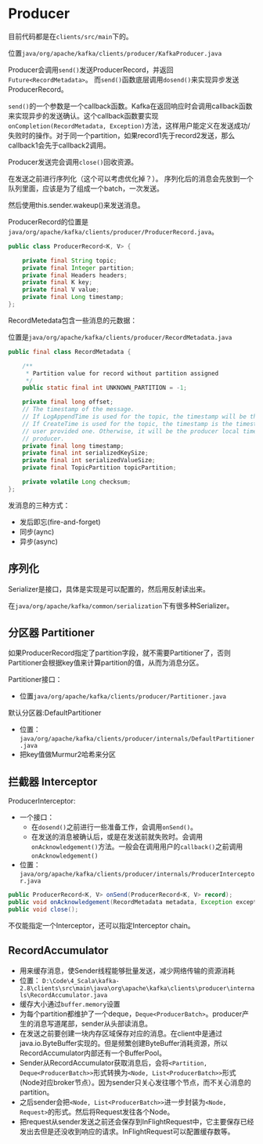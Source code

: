 # Producer

目前代码都是在`clients/src/main`下的。

位置`java/org/apache/kafka/clients/producer/KafkaProducer.java`

Producer会调用`send()`发送ProducerRecord，并返回`Future<RecordMetadata>`。
而`send()`函数底层调用`dosend()`来实现异步发送ProducerRecord。

`send()`的一个参数是一个callback函数。Kafka在返回响应时会调用callback函数来实现异步的发送确认。这个callback函数要实现`onCompletion(RecordMetadata, Exception)`方法，这样用户能定义在发送成功/失败时的操作。对于同一个partition，如果record1先于record2发送，那么callback1会先于callback2调用。

Producer发送完会调用`close()`回收资源。

在发送之前进行序列化（这个可以考虑优化掉？）。
序列化后的消息会先放到一个队列里面，应该是为了组成一个batch，一次发送。

然后使用this.sender.wakeup()来发送消息。

ProducerRecord的位置是`java/org/apache/kafka/clients/producer/ProducerRecord.java`。

``` java
public class ProducerRecord<K, V> {

    private final String topic;
    private final Integer partition;
    private final Headers headers;
    private final K key;
    private final V value;
    private final Long timestamp;
};
```

RecordMetedata包含一些消息的元数据：

位置是`java/org/apache/kafka/clients/producer/RecordMetadata.java`

``` java
public final class RecordMetadata {

    /**
     * Partition value for record without partition assigned
     */
    public static final int UNKNOWN_PARTITION = -1;

    private final long offset;
    // The timestamp of the message.
    // If LogAppendTime is used for the topic, the timestamp will be the timestamp returned by the broker.
    // If CreateTime is used for the topic, the timestamp is the timestamp in the corresponding ProducerRecord if the
    // user provided one. Otherwise, it will be the producer local time when the producer record was handed to the
    // producer.
    private final long timestamp;
    private final int serializedKeySize;
    private final int serializedValueSize;
    private final TopicPartition topicPartition;

    private volatile Long checksum;
};
```

发消息的三种方式：

- 发后即忘(fire-and-forget)
- 同步(aync)
- 异步(async)

## 序列化

Serializer是接口，具体是实现是可以配置的，然后用反射读出来。

在`java/org/apache/kafka/common/serialization`下有很多种Serializer。

## 分区器 Partitioner

如果ProducerRecord指定了partition字段，就不需要Partitioner了，否则Partitioner会根据key值来计算partition的值，从而为消息分区。

Partitioner接口：

- 位置`java/org/apache/kafka/clients/producer/Partitioner.java`

默认分区器:DefaultPartitioner

- 位置：`java/org/apache/kafka/clients/producer/internals/DefaultPartitioner.java`
- 把key值做Murmur2哈希来分区

## 拦截器 Interceptor

ProducerInterceptor:

- 一个接口：
  - 在`dosend()`之前进行一些准备工作，会调用`onSend()`。
  - 在发送的消息被确认后，或是在发送前就失败时。会调用`onAcknowledgement()`方法。一般会在调用用户的`callback()`之前调用`onAcknowledgement()`
- 位置：`java/org/apache/kafka/clients/producer/internals/ProducerInterceptor.java`

``` java
public ProducerRecord<K, V> onSend(ProducerRecord<K, V> record);
public void onAcknowledgement(RecordMetadata metadata, Exception exception);
public void close();
```

不仅能指定一个Interceptor，还可以指定Interceptor chain。

## RecordAccumulator

- 用来缓存消息，使Sender线程能够批量发送，减少网络传输的资源消耗
- 位置：
`D:\Code\4_Scala\kafka-2.8\clients\src\main\java\org\apache\kafka\clients\producer\internals\RecordAccumulator.java`
- 缓存大小通过`buffer.memory`设置
- 为每个partition都维护了一个deque，`Deque<ProducerBatch>`。producer产生的消息写道尾部，sender从头部读消息。
- 在发送之前要创建一块内存区域保存对应的消息。在client中是通过java.io.ByteBuffer实现的。但是频繁创建ByteBuffer消耗资源，所以RecordAccumulator内部还有一个BufferPool。
- Sender从RecordAccumulator获取消息后，会将`<Partition, Deque<ProducerBatch>>`形式转换为`<Node, List<ProducerBatch>>`形式(Node对应broker节点）。因为sender只关心发往哪个节点，而不关心消息的partition。
- 之后sender会把`<Node, List<ProducerBatch>>`进一步封装为`<Node, Request>`的形式。然后将Request发往各个Node。
- 把request从sender发送之前还会保存到InFlightRequest中，它主要保存已经发出去但是还没收到响应的请求。InFlightRequest可以配置缓存数等。